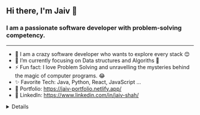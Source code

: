 ## Hi there, I'm Jaiv 👋

### I am a passionate software developer with problem-solving competency.

---

- 🔭 I am a crazy software developer who wants to explore every stack 😊
- 🌱 I’m currently focusing on Data structures and Algoriths 📔
- ⚡ Fun fact: I love Problem Solving and unravelling the mysteries behind the magic of computer programs. 😂
- :sparkles: Favorite Tech: Java, Python, React, JavaScript ... 
- 🎨 Portfolio: https://jaiv-portfolio.netlify.app/
- 🛅 LinkedIn: https://www.linkedin.com/in/jaiv-shah/
<Details>
<img align="left" alt="codeSTACKr's GitHub Stats" src="https://github-readme-stats.codestackr.vercel.app/api?username=Jaiv24&show_icons=true&hide_border=true&theme=dark" /><Details/>
